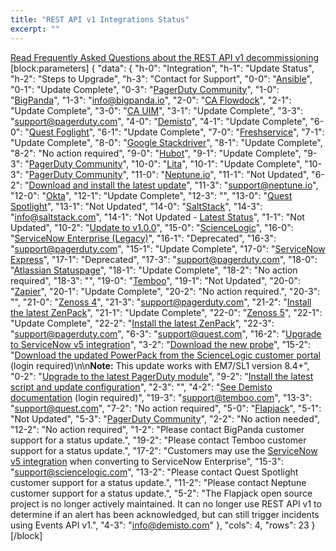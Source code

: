 ```yaml
---
title: "REST API v1 Integrations Status"
excerpt: ""
---
```

[Read Frequently Asked Questions about the REST API v1 decommissioning](doc:v1-rest-api-decommissioning-faq)
[block:parameters]
{
  "data": {
    "h-0": "Integration",
    "h-1": "Update Status",
    "h-2": "Steps to Upgrade",
    "h-3": "Contact for Support",
    "0-0": "[Ansible](https://www.pagerduty.com/docs/guides/ansible-integration-guide/)",
    "0-1": "Update Complete",
    "0-3": "[PagerDuty Community](https://community.pagerduty.com/)",
    "1-0": "[BigPanda](https://www.pagerduty.com/docs/guides/bigpanda-integration-guide/)",
    "1-3": "info@bigpanda.io",
    "2-0": "[CA Flowdock](https://www.pagerduty.com/docs/guides/flowdock-integration-guide/)",
    "2-1": "Update Complete",
    "3-0": "[CA UIM](https://www.pagerduty.com/docs/guides/ca-uim-integration-guide/)",
    "3-1": "Update Complete",
    "3-3": "support@pagerduty.com",
    "4-0": "[Demisto](https://www.pagerduty.com/docs/guides/demisto-integration-guide/)",
    "4-1": "Update Complete",
    "6-0": "[Quest Foglight](https://www.pagerduty.com/docs/guides/foglight-integration-guide/)",
    "6-1": "Update Complete",
    "7-0": "[Freshservice](https://www.pagerduty.com/docs/guides/freshservice-integration-guide/)",
    "7-1": "Update Complete",
    "8-0": "[Google Stackdriver](https://www.pagerduty.com/docs/guides/stackdriver-integration-guide/)",
    "8-1": "Update Complete",
    "8-2": "No action required",
    "9-0": "[Hubot](https://www.pagerduty.com/docs/guides/hubot-integration-guide/)",
    "9-1": "Update Complete",
    "9-3": "[PagerDuty Community](https://community.pagerduty.com/)",
    "10-0": "[Lita](https://github.com/PagerDuty/lita-pagerduty)",
    "10-1": "Update Complete",
    "10-3": "[PagerDuty Community](https://community.pagerduty.com/)",
    "11-0": "[Neptune.io](https://www.pagerduty.com/docs/guides/neptune-io-integration-guide/)",
    "11-1": "Not Updated",
    "6-2": "[Download and install the latest update](https://support.quest.com/foglight-for-virtualization-enterprise-edition/8.8/download-new-releases)",
    "11-3": "support@neptune.io",
    "12-0": "[Okta](https://www.pagerduty.com/docs/guides/okta-sso-setup/)",
    "12-1": "Update Complete",
    "12-3": "",
    "13-0": "[Quest Spotlight](https://www.pagerduty.com/docs/guides/quest-spotlight-integration-guide/)",
    "13-1": "Not Updated",
    "14-0": "[SaltStack](https://www.pagerduty.com/docs/guides/saltstack-integration-guide/)",
    "14-3": "info@saltstack.com",
    "14-1": "Not Updated - [Latest Status](https://github.com/saltstack/salt/issues/49447)",
    "1-1": "Not Updated",
    "10-2": "[Update to v1.0.0](https://github.com/PagerDuty/lita-pagerduty)",
    "15-0": "[ScienceLogic](https://www.pagerduty.com/docs/guides/sciencelogic-integration-guide/)",
    "16-0": "[ServiceNow Enterprise (Legacy)](https://www.pagerduty.com/docs/guides/servicenow-integration-guide-legacy/)",
    "16-1": "Deprecated",
    "16-3": "support@pagerduty.com",
    "15-1": "Update Complete",
    "17-0": "[ServiceNow Express](https://www.pagerduty.com/docs/guides/servicenow-express-integration-guide/)",
    "17-1": "Deprecated",
    "17-3": "support@pagerduty.com",
    "18-0": "[Atlassian Statuspage](https://www.pagerduty.com/docs/guides/statuspage-io-integration-guide/)",
    "18-1": "Update Complete",
    "18-2": "No action required",
    "18-3": "",
    "19-0": "[Temboo](https://www.pagerduty.com/docs/guides/temboo-integration-guide/)",
    "19-1": "Not Updated",
    "20-0": "[Zapier](https://www.pagerduty.com/docs/guides/zapier-integration-guide/)",
    "20-1": "Update Complete",
    "20-2": "No action required.",
    "20-3": "",
    "21-0": "[Zenoss 4](https://www.pagerduty.com/docs/guides/zenoss-4-integration-guide/)",
    "21-3": "support@pagerduty.com",
    "21-2": "[Install the latest ZenPack](https://github.com/PagerDuty/ZenPacks.PagerDuty.APINotification)",
    "21-1": "Update Complete",
    "22-0": "[Zenoss 5](https://www.pagerduty.com/docs/guides/zenoss-5-integration-guide/)",
    "22-1": "Update Complete",
    "22-2": "[Install the latest ZenPack](https://github.com/PagerDuty/ZenPacks.PagerDuty.APINotification)",
    "22-3": "support@pagerduty.com",
    "6-3": "support@quest.com",
    "16-2": "[Upgrade to ServiceNow v5 integration](https://support.pagerduty.com/docs/servicenow-integration-guide)",
    "3-2": "[Download the new probe](https://github.com/PagerDuty/ca-uim-probe/raw/master/pagerdutygtw_1.020.zip)",
    "15-2": "[Download the updated PowerPack from the ScienceLogic customer portal](https://portal.sciencelogic.com/) (login required)\n\n**Note:** This update works with EM7/SL1 version 8.4+",
    "0-2": "[Upgrade to the latest PagerDuty module](https://github.com/ansible/ansible/pull/42618)",
    "9-2": "[Install the latest script and update configuration](https://github.com/hubot-scripts/hubot-pager-me/blob/master/README.md#configuration)",
    "2-3": "",
    "4-2": "[See Demisto documentation](https://support.demisto.com/hc/en-us/articles/360008517394-PagerDuty-v2) (login required)",
    "19-3": "support@temboo.com",
    "13-3": "support@quest.com",
    "7-2": "No action required",
    "5-0": "[Flapjack](https://github.com/flapjack/flapjack)",
    "5-1": "Not Updated",
    "5-3": "[PagerDuty Community](https://community.pagerduty.com/)",
    "2-2": "No action needed",
    "12-2": "No action required",
    "1-2": "Please contact BigPanda customer support for a status update.",
    "19-2": "Please contact Temboo customer support for a status update.",
    "17-2": "Customers may use the [ServiceNow v5 integration](https://support.pagerduty.com/docs/servicenow-integration-guide) when converting to ServiceNow Enterprise",
    "15-3": "support@sciencelogic.com",
    "13-2": "Please contact Quest Spotlight customer support for a status update.",
    "11-2": "Please contact Neptune customer support for a status update.",
    "5-2": "The Flapjack open source project is no longer actively maintained. It can no longer use REST API v1 to determine if an alert has been acknowledged, but can still trigger incidents using Events API v1.",
    "4-3": "info@demisto.com"
  },
  "cols": 4,
  "rows": 23
}
[/block]